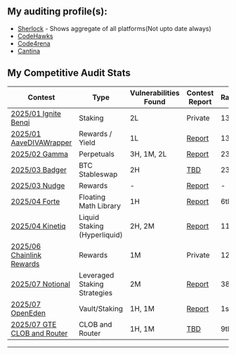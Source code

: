 ## My auditing profile(s):
- [Sherlock](https://audits.sherlock.xyz/watson/Riceee) - Shows aggregate of all platforms(Not upto date always)
- [CodeHawks](https://profiles.cyfrin.io/u/riceee)
- [Code4rena](https://code4rena.com/@Riceee)
- [Cantina](https://cantina.xyz/u/Riceee)


## My Competitive Audit Stats
| Contest      | Type | Vulnerabilities Found | Contest Report | Rankings |
|--------------|-----------|-------------|----------|-----------------|
| [2025/01 Ignite Benqi](https://codehawks.cyfrin.io/c/2025-01-benqi/results)| Staking   | 2L | Private | 13th |
| [2025/01 AaveDIVAWrapper](https://codehawks.cyfrin.io/c/2025-01-diva/results)|Rewards / Yield|1L| [Report](./My_Audit_Findings/DivaWrapper-Audit.md)| 13th |
| [2025/02 Gamma](https://codehawks.cyfrin.io/c/2025-02-gamma/results) | Perpetuals | 3H, 1M, 2L | [Report](./My_Audit_Findings/2025-02-Liquidity-Management.md) | 23rd |
| [2025/03 Badger](https://cantina.xyz/competitions/f57ffb47-0ded-4f04-bcec-ecd7d47fad58/leaderboard)| BTC Stableswap | 2H | [TBD]() | 23rd |
| [2025/03 Nudge](https://code4rena.com/audits/2025-03-nudgexyz)| Rewards | - | [Report](https://code4rena.com/reports/2025-03-nudgexyz) | - |
| [2025/04 Forte](https://code4rena.com/audits/2025-04-forte-float128-solidity-library)| Floating Math Library | 1H | [Report](https://code4rena.com/reports/2025-04-forte-float128-solidity-library) | 6th |
| [2025/04 Kinetiq](https://code4rena.com/audits/2025-04-kinetiq)| Liquid Staking (Hyperliquid) | 2H, 2M | [Report](https://code4rena.com/reports/2025-04-kinetiq) | 11th |
| [2025/06 Chainlink Rewards](https://code4rena.com/audits/2025-06-chainlink-rewards)| Rewards | 1M | Private | 12th |
| [2025/07 Notional](https://audits.sherlock.xyz/contests/1001)| Leveraged Staking Strategies | 2M | [Report](https://audits.sherlock.xyz/contests/1001/report) | 38th |
| [2025/07 OpenEden](https://hackenproof.com/audit-programs/openeden-smart-contract-audit-contest)| Vault/Staking | 1H, 1M | [Report](https://hackenproof.com/audit-programs/openeden-smart-contract-audit-contest?tab=reports) | 1st |
| [2025/07 GTE CLOB and Router](https://code4rena.com/audits/2025-07-gte-spot-clob-and-router)| CLOB and Router | 1H, 1M | [TBD]() | 9th |
---
